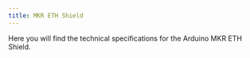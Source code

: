 ```yaml
---
title: MKR ETH Shield
---
```

<TechSpecDescription>
Here you will find the technical specifications for the Arduino MKR ETH Shield.
</TechSpecDescription>